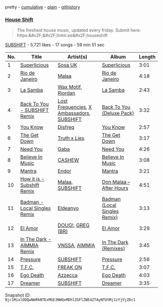 pretty - [cumulative](/playlists/cumulative/2vpAyuy9HOTPjygPl63QuH.md) - [plain](/playlists/plain/2vpAyuy9HOTPjygPl63QuH) - [githistory](https://github.githistory.xyz/mackorone/spotify-playlist-archive/blob/main/playlists/plain/2vpAyuy9HOTPjygPl63QuH)

### [House Shift](https://open.spotify.com/playlist/2vpAyuy9HOTPjygPl63QuH)

> The freshest house music, updated every friday\. Submit here: https:&\#x2F;&\#x2F;linktr.ee&\#x2F;houseshift

[SUBSHIFT](https://open.spotify.com/user/gl9sml84khuto2ag30n4ijsmv) - 5,721 likes - 17 songs - 59 min 51 sec

| No. | Title | Artist(s) | Album | Length |
|---|---|---|---|---|
| 1 | [Superlicious](https://open.spotify.com/track/6YtsfLBQpR23z1GN3IC6Tm) | [Sosa UK](https://open.spotify.com/artist/3JlN0MeWVJq0vjvsvWCRZ5) | [Superlicious](https://open.spotify.com/album/6JH3t6xNDVN7DY5t15KOAs) | 3:01 |
| 2 | [Rio de Janeiro](https://open.spotify.com/track/5PTqJIlaVnauL2CDy2FChV) | [Malaa](https://open.spotify.com/artist/7w1eTNePApzDk8XtgykCPS) | [Rio de Janeiro](https://open.spotify.com/album/03LtDOlCIBX8yisBimsuCh) | 4:18 |
| 3 | [La Samba](https://open.spotify.com/track/6N8VWb3F4GPP3pwj1jaDNU) | [Wax Motif](https://open.spotify.com/artist/7zm3aSdmGiOkTt0aZFSO8R), [Riordan](https://open.spotify.com/artist/68rU1sdZ0HjxjEC5YnSmao) | [La Samba](https://open.spotify.com/album/2JurI8lOhpvZZQFwrNu4rH) | 2:43 |
| 4 | [Back To You \- SUBSHIFT Remix](https://open.spotify.com/track/4RmkE2SMOY9R5HFLj4JuRz) | [Lost Frequencies](https://open.spotify.com/artist/7f5Zgnp2spUuuzKplmRkt7), [X Ambassadors](https://open.spotify.com/artist/3NPpFNZtSTHheNBaWC82rB), [SUBSHIFT](https://open.spotify.com/artist/6oj23vhIuGx4bOqVmQ9oOo) | [Back To You \(Deluxe Pack\)](https://open.spotify.com/album/6KtBNnZGglKI9hB3rLTt2K) | 3:32 |
| 5 | [You Know](https://open.spotify.com/track/20bLpH2CElIpgse5pScosv) | [Disfreq](https://open.spotify.com/artist/2r6S8dhE6TLxyYJndSd345) | [You Know](https://open.spotify.com/album/2hDT8orOLKA8uFP12x5BDM) | 2:57 |
| 6 | [The Get Down](https://open.spotify.com/track/0wR44bHHxiwQILuQeNmK2M) | [Truth x Lies](https://open.spotify.com/artist/3bh4M54m4LRs41WQs07Jy0) | [The Get Down](https://open.spotify.com/album/0p8a0p2OQ0wgoC0HM2JSly) | 3:17 |
| 7 | [Need You](https://open.spotify.com/track/1A2wzcrv8FE2BNa6FqHONI) | [Gaba](https://open.spotify.com/artist/6uPDwlTytGAzI42bG23K5I) | [Need You](https://open.spotify.com/album/6HhnVSqCJBbjrs5quhHyz4) | 4:26 |
| 8 | [Believe In Music](https://open.spotify.com/track/3xZcJMwrpm65gGTfA3ngL1) | [CASHEW](https://open.spotify.com/artist/15ouNMI0IA7d45Tez6JbRw) | [Believe In Music](https://open.spotify.com/album/0Ylixg5nZtbN9HCeRdxb3n) | 3:08 |
| 9 | [Mantra](https://open.spotify.com/track/6m2GHTkdEcvC4fIgRfanUR) | [Endor](https://open.spotify.com/artist/6F3vLfyutkUhpM50G84eMt) | [Mantra](https://open.spotify.com/album/31MajCztXKcijDcKi9fSGe) | 3:21 |
| 10 | [How it is \- Subshift Remix](https://open.spotify.com/track/0Hfss4Bbjukqm44GRxsJvF) | [Malaa](https://open.spotify.com/artist/7w1eTNePApzDk8XtgykCPS), [SUBSHIFT](https://open.spotify.com/artist/6oj23vhIuGx4bOqVmQ9oOo) | [Don Malaa – After Hours](https://open.spotify.com/album/2Cbwm5jHgXBW2KrKtGiCVY) | 4:51 |
| 11 | [Badman \- Local Singles Remix](https://open.spotify.com/track/1vNLe8YOY2YGcqbLiLG45a) | [Eldeanyo](https://open.spotify.com/artist/3EkEijMYyNbjtWkzClnMbd) | [Badman \(Local Singles Remix\)](https://open.spotify.com/album/5MAsDqZnXGDPxkf55c0UDo) | 3:13 |
| 12 | [El Amor](https://open.spotify.com/track/26LoKxqANCxvLm0Kci5hQR) | [DOUG!](https://open.spotify.com/artist/4G8g4gL4SfJzPJBcyRz7GS), [GREG \(BR\)](https://open.spotify.com/artist/7K7I6veLj1PPzsrzVP6B79) | [El Amor](https://open.spotify.com/album/7F1GCP5HnR0QRSd67H0nzH) | 3:29 |
| 13 | [In The Dark \- AIMMIA Remix](https://open.spotify.com/track/2yRsW0gmoWU2vmWLNryoDm) | [VNSSA](https://open.spotify.com/artist/6fjbZ7zQBYEy3kvB5JL5PM), [AIMMIA](https://open.spotify.com/artist/3ORadKGfvLXgYQ8xv5D2jV) | [In The Dark \(Remixes\)](https://open.spotify.com/album/1diiV6GiJOftAXHzgL7uy7) | 3:45 |
| 14 | [Pressure](https://open.spotify.com/track/5Bhpw5EbF6fLflC41NI4HD) | [SUBSHIFT](https://open.spotify.com/artist/6oj23vhIuGx4bOqVmQ9oOo) | [Pressure](https://open.spotify.com/album/5dxB50EGjlSa9p1F9z2gfX) | 2:56 |
| 15 | [T.F.C.](https://open.spotify.com/track/4kDuFLglikZPQXUMfmWj1F) | [FREAK ON](https://open.spotify.com/artist/2KujQ1kiORdmd4GCruc4sZ) | [T.F.C.](https://open.spotify.com/album/0W8dOcmOLqtPv79RzaUWIT) | 3:07 |
| 16 | [Ego Death](https://open.spotify.com/track/68vou4lxyWNaaODWxNeVeE) | [Azzecca](https://open.spotify.com/artist/2k5DY2QDU3kBi5DX7OQlWj) | [Ego Death](https://open.spotify.com/album/58un0KkqLJw7UyqtEbKZOO) | 4:03 |
| 17 | [Dreamer](https://open.spotify.com/track/47SEt8Ftu5Vm69yRoFUDXr) | [SUBSHIFT](https://open.spotify.com/artist/6oj23vhIuGx4bOqVmQ9oOo) | [Dreamer](https://open.spotify.com/album/60DNwMVgnq9J3dV0yC0LcQ) | 3:35 |

Snapshot ID: `Njc1MixlODQwNmRkNTExMGE3NWQxMDhlZGFlZWE4ZTAyNTU5MjIzYjVjZDc1`

